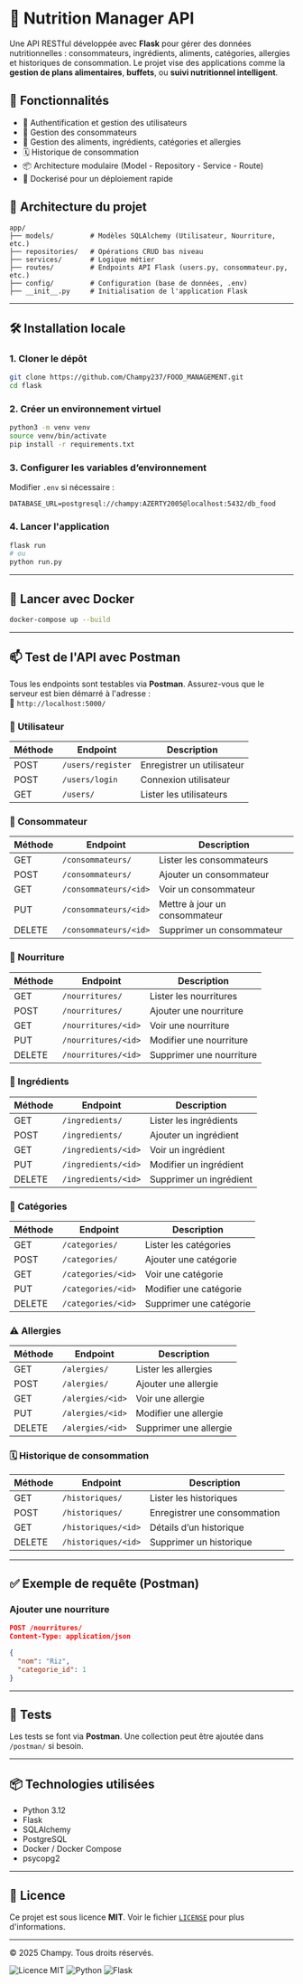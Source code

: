 # 🥗 Nutrition Manager API

Une API RESTful développée avec **Flask** pour gérer des données nutritionnelles : consommateurs, ingrédients, aliments, catégories, allergies et historiques de consommation. Le projet vise des applications comme la **gestion de plans alimentaires**, **buffets**, ou **suivi nutritionnel intelligent**.

## 🚀 Fonctionnalités

* 🔐 Authentification et gestion des utilisateurs
* 🧍 Gestion des consommateurs
* 🧂 Gestion des aliments, ingrédients, catégories et allergies
* 🗓️ Historique de consommation
* 📦 Architecture modulaire (Model - Repository - Service - Route)
* 🐳 Dockerisé pour un déploiement rapide

## 🧱 Architecture du projet

```
app/
├── models/         # Modèles SQLAlchemy (Utilisateur, Nourriture, etc.)
├── repositories/   # Opérations CRUD bas niveau
├── services/       # Logique métier
├── routes/         # Endpoints API Flask (users.py, consommateur.py, etc.)
├── config/         # Configuration (base de données, .env)
├── __init__.py     # Initialisation de l'application Flask
```

---

## 🛠️ Installation locale

### 1. Cloner le dépôt

```bash
git clone https://github.com/Champy237/FOOD_MANAGEMENT.git
cd flask
```

### 2. Créer un environnement virtuel

```bash
python3 -m venv venv
source venv/bin/activate
pip install -r requirements.txt
```

### 3. Configurer les variables d’environnement

Modifier `.env` si nécessaire :

```
DATABASE_URL=postgresql://champy:AZERTY2005@localhost:5432/db_food
```

### 4. Lancer l'application

```bash
flask run
# ou
python run.py
```

---

## 🐳 Lancer avec Docker

```bash
docker-compose up --build
```

---

## 📫 Test de l'API avec Postman

Tous les endpoints sont testables via **Postman**. Assurez-vous que le serveur est bien démarré à l'adresse :  
📍 `http://localhost:5000/`

### 🔐 Utilisateur

| Méthode | Endpoint             | Description                     |
|--------|----------------------|----------------------------------|
| POST   | `/users/register`    | Enregistrer un utilisateur       |
| POST   | `/users/login`       | Connexion utilisateur            |
| GET    | `/users/`            | Lister les utilisateurs          |

### 👤 Consommateur

| Méthode | Endpoint              | Description                     |
|--------|-----------------------|----------------------------------|
| GET    | `/consommateurs/`     | Lister les consommateurs         |
| POST   | `/consommateurs/`     | Ajouter un consommateur          |
| GET    | `/consommateurs/<id>` | Voir un consommateur             |
| PUT    | `/consommateurs/<id>` | Mettre à jour un consommateur    |
| DELETE | `/consommateurs/<id>` | Supprimer un consommateur        |

### 🍎 Nourriture

| Méthode | Endpoint              | Description                     |
|--------|-----------------------|----------------------------------|
| GET    | `/nourritures/`       | Lister les nourritures           |
| POST   | `/nourritures/`       | Ajouter une nourriture           |
| GET    | `/nourritures/<id>`   | Voir une nourriture              |
| PUT    | `/nourritures/<id>`   | Modifier une nourriture          |
| DELETE | `/nourritures/<id>`   | Supprimer une nourriture         |

### 🧂 Ingrédients

| Méthode | Endpoint              | Description                     |
|--------|-----------------------|----------------------------------|
| GET    | `/ingredients/`       | Lister les ingrédients           |
| POST   | `/ingredients/`       | Ajouter un ingrédient            |
| GET    | `/ingredients/<id>`   | Voir un ingrédient               |
| PUT    | `/ingredients/<id>`   | Modifier un ingrédient           |
| DELETE | `/ingredients/<id>`   | Supprimer un ingrédient          |

### 📁 Catégories

| Méthode | Endpoint              | Description                     |
|--------|-----------------------|----------------------------------|
| GET    | `/categories/`        | Lister les catégories            |
| POST   | `/categories/`        | Ajouter une catégorie            |
| GET    | `/categories/<id>`    | Voir une catégorie               |
| PUT    | `/categories/<id>`    | Modifier une catégorie           |
| DELETE | `/categories/<id>`    | Supprimer une catégorie          |

### ⚠️ Allergies

| Méthode | Endpoint              | Description                     |
|--------|-----------------------|----------------------------------|
| GET    | `/alergies/`          | Lister les allergies             |
| POST   | `/alergies/`          | Ajouter une allergie             |
| GET    | `/alergies/<id>`      | Voir une allergie                |
| PUT    | `/alergies/<id>`      | Modifier une allergie            |
| DELETE | `/alergies/<id>`      | Supprimer une allergie           |

### 🗓️ Historique de consommation

| Méthode | Endpoint              | Description                           |
|--------|-----------------------|----------------------------------------|
| GET    | `/historiques/`       | Lister les historiques                 |
| POST   | `/historiques/`       | Enregistrer une consommation           |
| GET    | `/historiques/<id>`   | Détails d’un historique                |
| DELETE | `/historiques/<id>`   | Supprimer un historique                |

---

## ✅ Exemple de requête (Postman)

### Ajouter une nourriture

```json
POST /nourritures/
Content-Type: application/json

{
  "nom": "Riz",
  "categorie_id": 1
}
```

---

## 🧪 Tests

Les tests se font via **Postman**. Une collection peut être ajoutée dans `/postman/` si besoin.

---

## 📦 Technologies utilisées

* Python 3.12
* Flask
* SQLAlchemy
* PostgreSQL
* Docker / Docker Compose
* psycopg2

---

## 📜 Licence

Ce projet est sous licence **MIT**. Voir le fichier [`LICENSE`](./LICENSE) pour plus d'informations.

---

© 2025 Champy. Tous droits réservés.

![Licence MIT](https://img.shields.io/badge/license-MIT-green.svg)
![Python](https://img.shields.io/badge/Python-3.12-blue)
![Flask](https://img.shields.io/badge/Flask-2.3-lightgrey)
